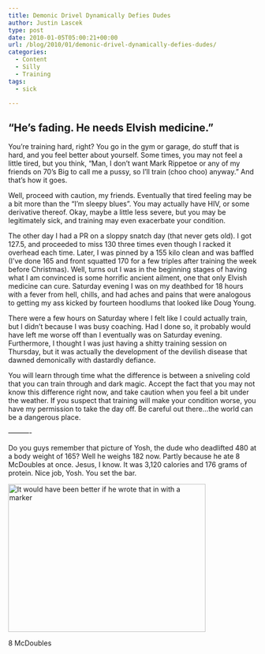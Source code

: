 ```yaml
---
title: Demonic Drivel Dynamically Defies Dudes
author: Justin Lascek
type: post
date: 2010-01-05T05:00:21+00:00
url: /blog/2010/01/demonic-drivel-dynamically-defies-dudes/
categories:
  - Content
  - Silly
  - Training
tags:
  - sick

---
```

## &#8220;He&rsquo;s fading. He needs Elvish medicine.&#8221;

You&rsquo;re training hard, right? You go in the gym or garage, do stuff that is hard, and you feel better about yourself. Some times, you may not feel a little tired, but you think, &#8220;Man, I don&rsquo;t want Mark Rippetoe or any of my friends on 70&rsquo;s Big to call me a pussy, so I&rsquo;ll train (choo choo) anyway.&#8221; And that&rsquo;s how it goes.
  

  
Well, proceed with caution, my friends. Eventually that tired feeling may be a bit more than the &#8220;I&rsquo;m sleepy blues&#8221;. You may actually have HIV, or some derivative thereof. Okay, maybe a little less severe, but you may be legitimately sick, and training may even exacerbate your condition.
  

  
The other day I had a PR on a sloppy snatch day (that never gets old). I got 127.5, and proceeded to miss 130 three times even though I racked it overhead each time. Later, I was pinned by a 155 kilo clean and was baffled (I&rsquo;ve done 165 and front squatted 170 for a few triples after training the week before Christmas). Well, turns out I was in the beginning stages of having what I am convinced is some horrific ancient ailment, one that only Elvish medicine can cure. Saturday evening I was on my deathbed for 18 hours with a fever from hell, chills, and had aches and pains that were analogous to getting my ass kicked by fourteen hoodlums that looked like Doug Young.
  

  
There were a few hours on Saturday where I felt like I could actually train, but I didn&rsquo;t because I was busy coaching. Had I done so, it probably would have left me worse off than I eventually was on Saturday evening. Furthermore, I thought I was just having a shitty training session on Thursday, but it was actually the development of the devilish disease that dawned demonically with dastardly defiance.
  

  
You will learn through time what the difference is between a sniveling cold that you can train through and dark magic. Accept the fact that you may not know this difference right now, and take caution when you feel a bit under the weather. If you suspect that training will make your condition worse, you have my permission to take the day off. Be careful out there&#8230;the world can be a dangerous place.
  

  
&#8212;&#8212;&#8212;-
  

  
Do you guys remember that picture of Yosh, the dude who deadlifted 480 at a body weight of 165? Well he weighs 182 now. Partly because he ate 8 McDoubles at once. Jesus, I know. It was 3,120 calories and 176 grams of protein. Nice job, Yosh. You set the bar.
  

  


<div id="attachment_1037" style="width: 410px" class="wp-caption aligncenter">
  <img aria-describedby="caption-attachment-1037" data-attachment-id="1037" data-permalink="/blog/2010/01/demonic-drivel-dynamically-defies-dudes/8-mcdoubles/" data-orig-file="/2010/01/8-McDoubles.jpeg" data-orig-size="584,439" data-comments-opened="1" data-image-meta="{&quot;aperture&quot;:&quot;0&quot;,&quot;credit&quot;:&quot;&quot;,&quot;camera&quot;:&quot;&quot;,&quot;caption&quot;:&quot;&quot;,&quot;created_timestamp&quot;:&quot;0&quot;,&quot;copyright&quot;:&quot;&quot;,&quot;focal_length&quot;:&quot;0&quot;,&quot;iso&quot;:&quot;0&quot;,&quot;shutter_speed&quot;:&quot;0&quot;,&quot;title&quot;:&quot;&quot;}" data-image-title="8 McDoubles" data-image-description="" data-medium-file="/2010/01/8-McDoubles-400x300.jpg" data-large-file="/2010/01/8-McDoubles.jpeg" src="/2010/01/8-McDoubles-400x300.jpg" alt="It would have been better if he wrote that in with a marker" width="400" height="300" class="size-medium wp-image-1037" srcset="/2010/01/8-McDoubles-400x300.jpg 400w, /2010/01/8-McDoubles.jpeg 584w" sizes="(max-width: 400px) 100vw, 400px" />
  
  <p id="caption-attachment-1037" class="wp-caption-text">
    8 McDoubles
  </p>
</div>
